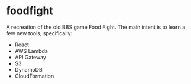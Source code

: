 # foodfight

A recreation of the old BBS game Food Fight.  The main intent is to learn a few new tools, specifically:

- React
- AWS Lambda
- API Gateway
- S3
- DynamoDB
- CloudFormation
